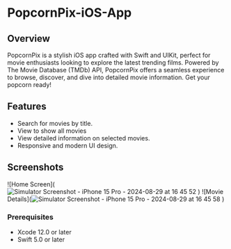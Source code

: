 # PopcornPix-iOS-App

## Overview
PopcornPix is a stylish iOS app crafted with Swift and UIKit, perfect for movie enthusiasts looking to explore the latest trending films. Powered by The Movie Database (TMDb) API, PopcornPix offers a seamless experience to browse, discover, and dive into detailed movie information. Get your popcorn ready!

## Features
- Search for movies by title.
- View to show all movies
- View detailed information on selected movies.
- Responsive and modern UI design.

## Screenshots
![Home Screen](![Simulator Screenshot - iPhone 15 Pro - 2024-08-29 at 16 45 52](https://github.com/user-attachments/assets/80a98a0d-f826-41e1-b039-c96d1672276b)
)
![Movie Details](![Simulator Screenshot - iPhone 15 Pro - 2024-08-29 at 16 45 58](https://github.com/user-attachments/assets/805d142f-8421-4a12-9f9d-eb7333d7a863)
)

### Prerequisites
- Xcode 12.0 or later
- Swift 5.0 or later

